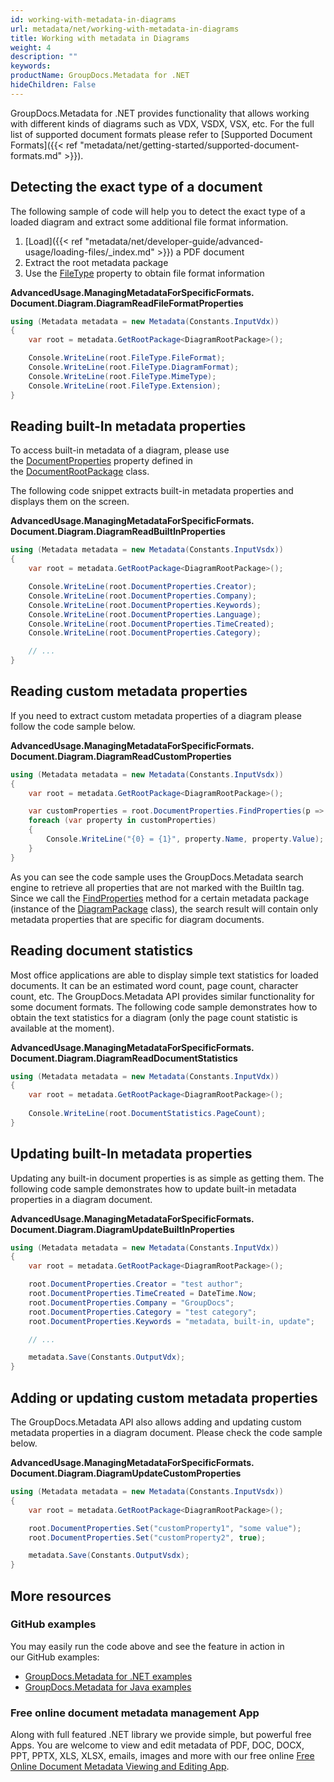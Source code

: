 ```yaml
---
id: working-with-metadata-in-diagrams
url: metadata/net/working-with-metadata-in-diagrams
title: Working with metadata in Diagrams
weight: 4
description: ""
keywords: 
productName: GroupDocs.Metadata for .NET
hideChildren: False
---
```

GroupDocs.Metadata for .NET provides functionality that allows working with different kinds of diagrams such as VDX, VSDX, VSX, etc. For the full list of supported document formats please refer to [Supported Document Formats]({{< ref "metadata/net/getting-started/supported-document-formats.md" >}}).

## Detecting the exact type of a document

The following sample of code will help you to detect the exact type of a loaded diagram and extract some additional file format information.

1.  [Load]({{< ref "metadata/net/developer-guide/advanced-usage/loading-files/_index.md" >}}) a PDF document
2.  Extract the root metadata package
3.  Use the [FileType](https://apireference.groupdocs.com/net/metadata/groupdocs.metadata.formats.document/diagramrootpackage/properties/filetype) property to obtain file format information

**AdvancedUsage.ManagingMetadataForSpecificFormats.<WBR>Document.Diagram.<WBR>DiagramReadFileFormatProperties**

```csharp
using (Metadata metadata = new Metadata(Constants.InputVdx))
{
	var root = metadata.GetRootPackage<DiagramRootPackage>();

	Console.WriteLine(root.FileType.FileFormat);
	Console.WriteLine(root.FileType.DiagramFormat);
	Console.WriteLine(root.FileType.MimeType);
	Console.WriteLine(root.FileType.Extension);
}
```

## Reading built-In metadata properties

To access built-in metadata of a diagram, please use the [DocumentProperties](https://apireference.groupdocs.com/net/metadata/groupdocs.metadata.formats.document.documentrootpackage/1/properties/documentproperties) property defined in the [DocumentRootPackage](https://apireference.groupdocs.com/net/metadata/groupdocs.metadata.formats.document.documentrootpackage/1) class.

The following code snippet extracts built-in metadata properties and displays them on the screen.

**AdvancedUsage.ManagingMetadataForSpecificFormats.<WBR>Document.Diagram.<WBR>DiagramReadBuiltInProperties**

```csharp
using (Metadata metadata = new Metadata(Constants.InputVsdx))
{
	var root = metadata.GetRootPackage<DiagramRootPackage>();

	Console.WriteLine(root.DocumentProperties.Creator);
	Console.WriteLine(root.DocumentProperties.Company);
	Console.WriteLine(root.DocumentProperties.Keywords);
	Console.WriteLine(root.DocumentProperties.Language);
	Console.WriteLine(root.DocumentProperties.TimeCreated);
	Console.WriteLine(root.DocumentProperties.Category);

	// ... 
}
```

## Reading custom metadata properties

If you need to extract custom metadata properties of a diagram please follow the code sample below.

**AdvancedUsage.ManagingMetadataForSpecificFormats.<WBR>Document.Diagram.<WBR>DiagramReadCustomProperties**

```csharp
using (Metadata metadata = new Metadata(Constants.InputVsdx))
{
	var root = metadata.GetRootPackage<DiagramRootPackage>();

	var customProperties = root.DocumentProperties.FindProperties(p => !p.Tags.Contains(Tags.Document.BuiltIn));
	foreach (var property in customProperties)
	{
		Console.WriteLine("{0} = {1}", property.Name, property.Value);
	}
}
```

As you can see the code sample uses the GroupDocs.Metadata search engine to retrieve all properties that are not marked with the BuiltIn tag. Since we call the [FindProperties](https://apireference.groupdocs.com/net/metadata/groupdocs.metadata.common/metadatapackage/methods/findproperties) method for a certain metadata package (instance of the [DiagramPackage](https://apireference.groupdocs.com/net/metadata/groupdocs.metadata.formats.document/diagrampackage) class), the search result will contain only metadata properties that are specific for diagram documents. 

## Reading document statistics

Most office applications are able to display simple text statistics for loaded documents. It can be an estimated word count, page count, character count, etc. The GroupDocs.Metadata API provides similar functionality for some document formats. The following code sample demonstrates how to obtain the text statistics for a diagram (only the page count statistic is available at the moment).

**AdvancedUsage.ManagingMetadataForSpecificFormats.<WBR>Document.Diagram.<WBR>DiagramReadDocumentStatistics**

```csharp
using (Metadata metadata = new Metadata(Constants.InputVdx))
{
	var root = metadata.GetRootPackage<DiagramRootPackage>();
	
	Console.WriteLine(root.DocumentStatistics.PageCount);
}
```

## Updating built-In metadata properties

Updating any built-in document properties is as simple as getting them. The following code sample demonstrates how to update built-in metadata properties in a diagram document.

**AdvancedUsage.ManagingMetadataForSpecificFormats.<WBR>Document.Diagram.<WBR>DiagramUpdateBuiltInProperties**

```csharp
using (Metadata metadata = new Metadata(Constants.InputVdx))
{
	var root = metadata.GetRootPackage<DiagramRootPackage>();

	root.DocumentProperties.Creator = "test author";
	root.DocumentProperties.TimeCreated = DateTime.Now;
	root.DocumentProperties.Company = "GroupDocs";
	root.DocumentProperties.Category = "test category";
	root.DocumentProperties.Keywords = "metadata, built-in, update";

	// ... 

	metadata.Save(Constants.OutputVdx);
}
```

## Adding or updating custom metadata properties

The GroupDocs.Metadata API also allows adding and updating custom metadata properties in a diagram document. Please check the code sample below.

**AdvancedUsage.ManagingMetadataForSpecificFormats.<WBR>Document.Diagram.<WBR>DiagramUpdateCustomProperties**

```csharp
using (Metadata metadata = new Metadata(Constants.InputVsdx))
{
	var root = metadata.GetRootPackage<DiagramRootPackage>();

	root.DocumentProperties.Set("customProperty1", "some value");
	root.DocumentProperties.Set("customProperty2", true);

	metadata.Save(Constants.OutputVsdx);
}
```

## More resources
### GitHub examples
You may easily run the code above and see the feature in action in our GitHub examples:
*   [GroupDocs.Metadata for .NET examples](https://github.com/groupdocs-metadata/GroupDocs.Metadata-for-.NET)    
*   [GroupDocs.Metadata for Java examples](https://github.com/groupdocs-metadata/GroupDocs.Metadata-for-Java)    

### Free online document metadata management App
Along with full featured .NET library we provide simple, but powerful free Apps.
You are welcome to view and edit metadata of PDF, DOC, DOCX, PPT, PPTX, XLS, XLSX, emails, images and more with our free online [Free Online Document Metadata Viewing and Editing App](https://products.groupdocs.app/metadata).